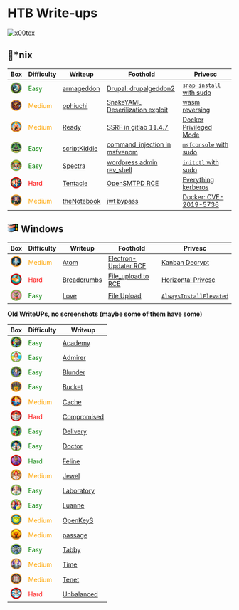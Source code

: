 # HTB Write-ups

<p align="left">
  <a href="https://www.hackthebox.eu/home/users/profile/391067" target="_blank"><img loading="lazy" alt="x00tex" src="https://www.hackthebox.eu/badge/image/391067"></a>
</p>

## :penguin:*nix

|Box|Difficulty|Writeup|Foothold|Privesc|
|---|----------|-------|--------|-------|
|<a href="https://app.hackthebox.eu/machines/Armageddon"><img width="25" hight="25" alt="armageddon" src="assets/armageddon.webp"></a>|<span style="color:green">Easy</span>|[armageddon](Boxes/linux/Retired/armageddon/README.md)|[Drupal: drupalgeddon2](Boxes/linux/Retired/armageddon/README.md#FootholdDrupal_drupalgeddon2)|[`snap install` with sudo](Boxes/linux/Retired/armageddon/README.md#Privescsnap_install_with_sudo)|
|<a href="https://app.hackthebox.eu/machines/Ophiuchi"><img width="25" hight="25" alt="ophiuchi" src="assets/ophiuchi.webp"></a>|<span style="color:orange">Medium</span>|[ophiuchi](Boxes/linux/Retired/ophiuchi/README.md)|[SnakeYAML Deserilization exploit](Boxes/linux/Retired/ophiuchi/README.md#FootholdSnakeYAML_Deserilization_exploit)|[wasm reversing](Boxes/linux/Retired/ophiuchi/README.md#Privescwasm_reversing)|
|<a href="https://app.hackthebox.eu/machines/Ready"><img width="25" hight="25" alt="ready" src="assets/ready.webp"></a>|<span style="color:orange">Medium</span>|[Ready](Boxes/linux/Retired/ready/README.md)|[SSRF in gitlab 11.4.7](Boxes/linux/Retired/ready/README.md#Footholdgitlab_1147_ssrf)|[Docker Privileged Mode](Boxes/linux/Retired/ready/README.md#Privescdocker_privileged_mode)|
|<a href="https://app.hackthebox.eu/machines/ScriptKiddie"><img width="25" hight="25" alt="scriptKiddie" src="assets/scriptKiddie.webp"></a>|<span style="color:green">Easy</span>|[scriptKiddie](Boxes/linux/Retired/scriptKiddie/README.md)|[command_injection in msfvenom](Boxes/linux/Retired/scriptKiddie/README.md#Footholdcommand_injection)|[`msfconsole` with sudo](Boxes/linux/Retired/scriptKiddie/README.md#Privescmsfconsole_with_sudo)|
|<a href="https://app.hackthebox.eu/machines/Spectra"><img width="25" hight="25" alt="spectra" src="assets/spectra.webp"></a>|<span style="color:green">Easy</span>|[Spectra](Boxes/linux/Retired/spectra/README.md)|[wordpress admin rev_shell](Boxes/linux/Retired/spectra/README.md#Footholdwordpress_admin_rev_shell)|[`initctl` with sudo](Boxes/linux/Retired/spectra/README.md#Privescinitctl_with_sudo)|
|<a href="https://app.hackthebox.eu/machines/Tentacle"><img width="25" hight="25" alt="tentacle" src="assets/tentacle.webp"></a>|<span style="color:red">Hard</span>|[Tentacle](Boxes/linux/Retired/tentacle/README.md)|[OpenSMTPD RCE](Boxes/linux/Retired/tentacle/README.md#FootholdOpenSMTPD_RCE)|[Everything kerberos](Boxes/linux/Retired/tentacle/README.md#Privesceverything_kerberos)|
|<a href="https://app.hackthebox.eu/machines/TheNotebook"><img width="25" hight="25" alt="theNotebook" src="assets/theNotebook.webp"></a>|<span style="color:orange">Medium</span>|[theNotebook](Boxes/linux/Retired/theNotebook/README.md)|[jwt bypass](Boxes/linux/Retired/theNotebook/README.md#Footholdjwt_bypass)|[Docker: CVE-2019-5736](Boxes/linux/Retired/theNotebook/README.md#PrivescCVE-2019-5736)|



## <img width="25" hight="25" src="assets/win.png"> Windows

|Box|Difficulty|Writeup|Foothold|Privesc|
|---|----------|-------|--------|-------|
|<a href="https://app.hackthebox.eu/machines/Atom"><img width="25" hight="25" alt="atom" src="assets/atom.webp"></a>|<span style="color:orange">Medium</span>|[Atom](Boxes/windows/Retired/atom/README.md)|[Electron-Updater RCE](Boxes/windows/Retired/atom/README.md#FootholdElectron_Updater-RCE)|[Kanban Decrypt](Boxes/windows/Retired/atom/README.md#PrivescKanban_decrypt)|
|<a href="https://app.hackthebox.eu/machines/Breadcrumbs"><img width="25" hight="25" alt="breadcrumbs" src="assets/breadcrumbs.webp"></a>|<span style="color:red">Hard</span>|[Breadcrumbs](Boxes/windows/Retired/breadcrumbs/README.md)|[File_upload to RCE](Boxes/windows/Retired/breadcrumbs/README.md#FootholdFile_upload_to_RCE)|[Horizontal Privesc](Boxes/windows/Retired/breadcrumbs/README.md#PrivescHorizontal)|
|<a href="https://app.hackthebox.eu/machines/Love"><img width="25" hight="25" alt="love" src="assets/love.webp"></a>|<span style="color:green">Easy</span>|[Love](Boxes/windows/Retired/love/README.md)|[File Upload](Boxes/windows/Retired/love/README.md#Footholdfile_upload)|[`AlwaysInstallElevated`](Boxes/windows/Retired/love/README.md#PrivescAlwaysInstallElevated)|



__Old WriteUPs, no screenshots (maybe some of them have some)__

|Box|Difficulty|Writeup|
|---|----------|-------|
|<a href="https://app.hackthebox.eu/machines/Academy"><img width="25" hight="25" alt="academy" src="assets/academy.webp"></a>|<span style="color:green">Easy</span>|[Academy](Boxes/linux/Retired/academy/README.md)|
|<a href="https://app.hackthebox.eu/machines/Admirer"><img width="25" hight="25" alt="admirer" src="assets/admirer.webp"></a>|<span style="color:green">Easy</span>|[Admirer](Boxes/linux/Retired/admirer/README.md)|
|<a href="https://app.hackthebox.eu/machines/Blunder"><img width="25" hight="25" alt="blunder" src="assets/blunder.webp"></a>|<span style="color:green">Easy</span>|[Blunder](Boxes/linux/Retired/blunder/README.md)|
|<a href="https://app.hackthebox.eu/machines/Bucket"><img width="25" hight="25" alt="bucket" src="assets/bucket.webp"></a>|<span style="color:green">Easy</span>|[Bucket ](Boxes/linux/Retired/bucket/README.md)|
|<a href="https://app.hackthebox.eu/machines/Cache"><img width="25" hight="25" alt="cache" src="assets/cache.webp"></a>|<span style="color:orange">Medium</span>|[Cache](Boxes/linux/Retired/cache/README.md)|
|<a href="https://app.hackthebox.eu/machines/Compromised"><img width="25" hight="25" alt="compromised" src="assets/compromised.webp"></a>|<span style="color:red">Hard</span>|[Compromised ](Boxes/linux/Retired/compromised/README.md)|
|<a href="https://app.hackthebox.eu/machines/Delivery"><img width="25" hight="25" alt="delivery" src="assets/delivery.webp"></a>|<span style="color:green">Easy</span>|[Delivery](Boxes/linux/Retired/delivery/README.md)|
|<a href="https://app.hackthebox.eu/machines/Doctor"><img width="25" hight="25" alt="doctor" src="assets/doctor.webp"></a>|<span style="color:green">Easy</span>|[Doctor](Boxes/linux/Retired/doctor/README.md)|
|<a href="https://app.hackthebox.eu/machines/Feline"><img width="25" hight="25" alt="feline" src="assets/feline.webp"></a>|<span style="color:green">Hard</span>|[Feline](Boxes/linux/Retired/feline/README.md)|
|<a href="https://app.hackthebox.eu/machines/Jewel"><img width="25" hight="25" alt="jewel" src="assets/jewel.webp"></a>|<span style="color:orange">Medium</span>|[Jewel](Boxes/linux/Retired/jewel/README.md)|
|<a href="https://app.hackthebox.eu/machines/Laboratory"><img width="25" hight="25" alt="laboratory" src="assets/laboratory.webp"></a>|<span style="color:green">Easy</span>|[Laboratory](Boxes/linux/Retired/laboratory/README.md)|
|<a href="https://app.hackthebox.eu/machines/Luanne"><img width="25" hight="25" alt="luanne" src="assets/luanne.webp"></a>|<span style="color:green">Easy</span>|[Luanne](Boxes/linux/Retired/luanne/README.md)|
|<a href="https://app.hackthebox.eu/machines/OpenKeyS"><img width="25" hight="25" alt="openkeyS" src="assets/openkeys.webp"></a>|<span style="color:orange">Medium</span>|[OpenKeyS](Boxes/linux/Retired/openkeyS/README.md)|
|<a href="https://app.hackthebox.eu/machines/Passage"><img width="25" hight="25" alt="" src="assets/passage.webp"></a>|<span style="color:orange">Medium</span>|[passage](Boxes/linux/Retired/passage/README.md)|
|<a href="https://app.hackthebox.eu/machines/Tabby"><img width="25" hight="25" alt="tabby" src="assets/tabby.webp"></a>|<span style="color:green">Easy</span>|[Tabby](Boxes/linux/Retired/tabby/README.md)|
|<a href="https://app.hackthebox.eu/machines/Time"><img width="25" hight="25" alt="time" src="assets/time.webp"></a>|<span style="color:orange">Medium</span>|[Time](Boxes/linux/Retired/time/README.md)|
|<a href="https://app.hackthebox.eu/machines/Tenet"><img width="25" hight="25" alt="tenet" src="assets/tenet.webp"></a>|<span style="color:orange">Medium</span>|[Tenet](Boxes/linux/Retired/tenet/README.md)|
|<a href="https://app.hackthebox.eu/machines/Unbalanced"><img width="25" hight="25" alt="unbalanced" src="assets/unbalanced.webp"></a>|<span style="color:red">Hard</span>|[Unbalanced](Boxes/linux/Retired/unbalanced/README.md)|

